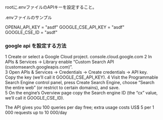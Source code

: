 rootに.envファイルのAPIキーを設定すること。

.envファイルのサンプル

OPENAI_API_KEY = "asdf"
GOOGLE_CSE_API_KEY = "asdf"
GOOGLE_CSE_ID = "asdf"


### google api を設定する方法

1	Create or select a Google Cloud project.	console.cloud.google.com
2	In APIs & Services → Library enable “Custom Search API (customsearch.googleapis.com)”.	
3	Open APIs & Services → Credentials → Create credentials → API key. Copy the key (we’ll call it GOOGLE_CSE_API_KEY).	
4	Visit the Programmable Search Engine control panel, press Create Search Engine, choose “Search the entire web” (or restrict to certain domains), and save.	
5	On the engine’s Overview page copy the Search engine ID (the “cx” value, we’ll call it GOOGLE_CSE_ID).	

The API gives you 100 queries per day free; extra usage costs US$ 5 per 1 000 requests up to 10 000/day